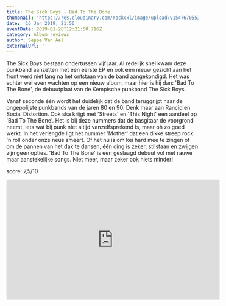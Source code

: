 ```yaml
---
title: The Sick Boys - Bad To The Bone
thumbnail: 'https://res.cloudinary.com/rockxxl/image/upload/v1547670553/ALBUM_COVER.jpg'
date: '16 Jan 2019, 21:56'
eventDate: 2019-01-28T12:21:50.716Z
category: Album reviews
author: Seppe Van Ael
externalUrl: ''
---
```

The Sick Boys bestaan ondertussen vijf jaar. Al redelijk snel kwam deze punkband aanzetten met een eerste EP en ook een nieuw gezicht aan het front werd niet lang na het ontstaan van de band aangekondigd. Het was echter wel even wachten op een nieuw album, maar hier is hij dan: 'Bad To The Bone', de debuutplaat van de Kempische punkband The Sick Boys. 

Vanaf seconde één wordt het duidelijk dat de band teruggrijpt naar de ongepolijste punkbands van de jaren 80 en 90. Denk maar aan Rancid en Social Distortion. Ook ska krijgt met 'Streets' en 'This Night' een aandeel op 'Bad To The Bone'. Het is bij deze nummers dat de basgitaar de voorgrond neemt, iets wat bij punk niet altijd vanzelfsprekend is, maar oh zo goed werkt. In het verlengde ligt het nummer 'Mother' dat een dikke streep rock 'n roll onder onze neus smeert. Of het nu is om kei hard mee te zingen of om de pannen van het dak te dansen, één ding is zeker: stilstaan en zwijgen zijn geen opties. 'Bad To The Bone' is een geslaagd debuut vol met rauwe maar aanstekelijke songs. Niet meer, maar zeker ook niets minder!

score: 7,5/10

<iframe width="560" height="315" src="https://www.youtube.com/embed/mPQCpVAoUCY" frameborder="0" allow="accelerometer; autoplay; encrypted-media; gyroscope; picture-in-picture" allowfullscreen></iframe>

